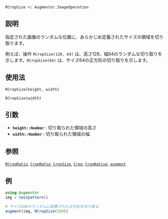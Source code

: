 ```
RCropSize <: Augmentor.ImageOperation
```

## 説明

指定された画像のランダムな位置に、あらかじめ定義されたサイズの領域を切り取ります。

例えば、操作 `RCropSize(128, 64)` は、高さ128、幅64のランダムな切り取りを示します。`RCropSize(64)` は、サイズ64の正方形の切り取りを示します。

## 使用法

```
RCropSize(height, width)

RCropSize(width)
```

## 引数

  * **`height::Number`** : 切り取られた領域の高さ
  * **`width::Number`** : 切り取られた領域の幅

## 参照

[`RCropRatio`](@ref), [`CropRatio`](@ref), [`CropSize`](@ref), [`Crop`](@ref), [`CropNative`](@ref), [`augment`](@ref)

## 例

```julia
using Augmentor
img = testpattern()

# サイズ100のランダムに配置された正方形を切り取る
augment(img, RCropSize(100))
```
